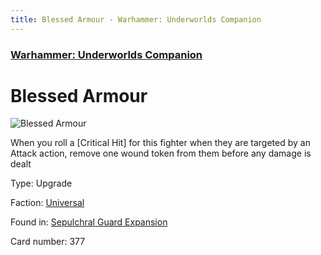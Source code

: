 ```yaml
---
title: Blessed Armour - Warhammer: Underworlds Companion
---
```


### [Warhammer: Underworlds Companion](https://guidokessels.github.io/wh-underworlds)

  

# Blessed Armour

![Blessed Armour](https://warhammerunderworlds.com/wp-content/uploads/sites/6/2017/12/377_ENG-Blessed-Armour.png)

When you roll a [Critical Hit] for this fighter when they are targeted by an Attack action, remove one wound token from them before any damage is dealt

Type: Upgrade

Faction: [Universal](https://guidokessels.github.io/wh-underworlds/factions/universal)

Found in: [Sepulchral Guard Expansion](https://guidokessels.github.io/wh-underworlds/locations/sepulchral-guard-expansion)

Card number: 377
